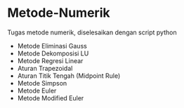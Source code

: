 # Metode-Numerik
Tugas metode numerik, diselesaikan dengan script python

- Metode Eliminasi Gauss
- Metode Dekomposisi LU
- Metode Regresi Linear
- Aturan Trapezoidal
- Aturan Titik Tengah (Midpoint Rule)
- Metode Simpson
- Metode Euler
- Metode Modified Euler
